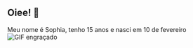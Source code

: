 ## Oiee! 👋

Meu nome é Sophia, tenho 15 anos e nasci em 10 de fevereiro
<img src="https://images.wondershare.com/filmora/article-images/2022/03/ways-to-add-and-send-gifs-in-text-message-on-android-1.jpg" alt="GIF engraçado"/>
